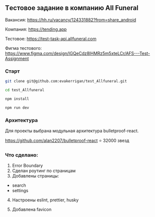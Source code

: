 ## Tестовое задание в компанию All Funeral

Вакансия: https://hh.ru/vacancy/124331882?from=share_android

Компания: https://tending.app

Тестовое: https://test-task-api.allfuneral.com

Фигма тестового: https://www.figma.com/design/IGQeCdz8lHMRz5m5xteLCr/AFS---Test-Assignment

### Старт

```bash
git clone git@github.com:evakerrigan/test_Allfuneral.git
```

```bash
cd test_Allfuneral
```

```bash
npm install
```

```bash
npm run dev
```

### Архитектура

Для проекты выбрана модульная архитектура bulletproof-react.

https://github.com/alan2207/bulletproof-react ⭐️ 32000 звезд

### Что сделано:

1. Error Boundary
2. Сделан роутинг по страницам
3. Добавлены страницы:

- search
- settings

4. Настроены eslint, prettier, husky

5. Добавлена favicon
